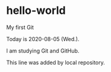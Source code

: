 # hello-world
My first Git

Today is 2020-08-05 (Wed.).

I am studying Git and GitHub.

This line was added by local repository.


